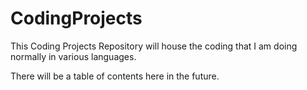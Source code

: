 # CodingProjects

This Coding Projects Repository will house the coding that I am doing normally in various languages.

There will be a table of contents here in the future.

